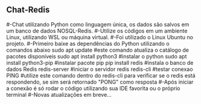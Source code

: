 ## Chat-Redis
#-Chat utilizando Python como linguagem única, os dados são salvos em um banco de dados NOSQL-Redis.
#-Utilize os códigos em um ambiente Linux, utilizando WSL ou máquina virtual.
#-Foi utilizado o Linux Ubuntu no projeto.
#-Primeiro baixe as dependências do Python utilizando o comandos abaixo
  sudo apt update      #este comando atualiza o catálogo de pacotes disponíveis
  sudo apt install python3     #instalar o python
  sudo apt install python3-pip   #instalar pacote pip
  pip install redis          #instala o banco de dados Redis
  redis-server               #iniciar o servidor redis
  redis-cli                    #testar conexao
  PING                #utilize este comando dentro do redis-cli para verificar se o redis está respondendo, se sim será retornado "PONG" como resposta
#-Após iniciar a conexão é só rodar o código utilizando sua IDE favorita ou o próprio terminal
#-Novas atualizações em breve...
    


   



